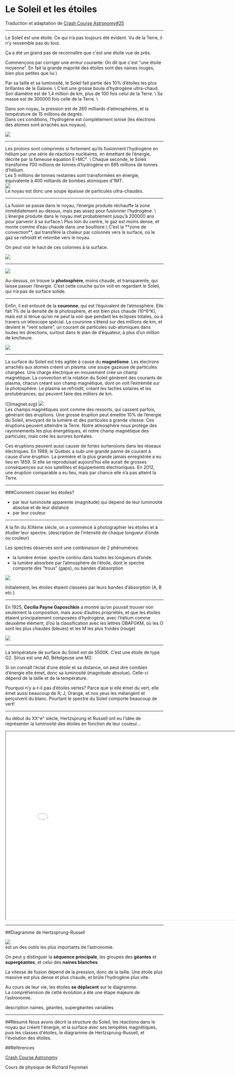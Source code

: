 # Le Soleil et les étoiles
Traduction et adaptation de [Crash Course Astronomy#25](https://www.youtube.com/playlist?list=PL8dPuuaLjXtPAJr1ysd5yGIyiSFuh0mIL)


---

<div class="notes">
Le Soleil est une étoile. Ce qui n’a pas toujours été évident. Vu de la Terre, il n’y ressemble pas du tout.

Ça a été un grand pas de reconnaître que c'est une étoile vue de près.

Commençons par corriger une erreur courante: On dit que c'est “une étoile moyenne”. En fait la grande majorité des étoiles sont des naines rouges, bien plus petites que lui.\
</div>

<div class="container">
<div class="left_block">
Par sa taille et sa luminosité, le Soleil fait partie des 10% d’étoiles les plus brillantes de la Galaxie. \
C’est une grosse boule d’hydrogène ultra-chaud. Son diamètre est de 1,4 million de km, plus de 100 fois celui de la Terre. \
Sa masse est de 300000 fois celle de la Terre. \

Dans son noyau, la pression est de 260 milliards d’atmosphères, et la température de 15 millions de degrés. \
Dans ces  conditions, l’hydrogène est complètement ionisé (les électrons des atomes sont arrachés aux noyaux).

</div>
<div class="right_block">
<img src="sun_surface.jpg" />
</div>
</div>



---

<div class="container">
<div class="left_block">
 Les protons sont comprimés si fortement qu’ils fusionnent l’hydrogène en hélium par une série de réactions nucléaires, en  émettant de l’énergie, décrite par la fameuse équation E=MC². \
 Chaque seconde, le Soleil transforme 700 millions de tonnes d’hydrogène en 695 millions de tonnes d’hélium.
 <div class="notes">
 Les 5 millions de tonnes restantes sont transformées en énergie, équivalente à 400 milliards de bombes atomiques d’1MT.
</div>

</div>
<div class="right_block">
<img src="hydrogen_fusion.svg" />
</div>
</div>

<div class="notes">
Le noyau est donc une soupe épaisse de particules ultra-chaudes.

</div>


---

<div class="container">
<div class="left_block">
La fusion se passe dans le noyau, l’énergie produite réchauffe la zone immédiatement au-dessus, mais pas assez pour fusionner l’hydrogène. \
L’énergie produite dans le noyau met probablement jusqu’à 200000 ans pour parvenir à sa surface.\
Plus loin du centre, le gaz est moins dense, et monte comme d’eau chaude dans une bouilloire.\
 C’est la **zone de convection**, qui transfère la chaleur par colonnes vers la surface, où le gaz se refroidit et retombe vers le noyau.

On peut voir le haut de ces colonnes à la surface.

</div>
<div class="right_block">
<img src="sun_cutaway.jpg" />
</div>
</div>


---

<img src="sun_granules.gif" />

Au-dessus, on trouve la **photosphère**, moins chaude, et transparente, qui laisse passer l’énergie. C’est cette couche qu’on voit en regardant le Soleil, qui n’a pas de surface solide.

---

<div class="container">
<div class="left_block">

Enfin, il est entouré de la **couronne**, qui est l’équivalent de l’atmosphère. Elle fait 1% de la densité de la photosphère, et est bien plus chaude (10^6^K), mais est si ténue qu’on ne peut la voir que pendant les éclipses totales, ou à travers un télescope spécial.
La couronne s’étend sur des millions de km, et devient le “vent solaire”, un courant de particules sub-atomiques dans toutes les directions, surtout dans le plan de d’équateur, à plus d’un million de km/heure.

</div>
<div class="right_block">
<img src="sun_corona.jpg" />
</div>
</div>



---

<div class="container">
<div class="left_block">


La surface du Soleil est très agitée à cause du **magnétisme**. Les électrons arrachés aux atomes créent un plasma: une soupe gazeuse de particules chargées. Une charge électrique en mouvement crée un champ magnétique. La convection et la rotation du Soleil génèrent des courants de plasma, chacun créant son champ magnétique, dont on voit l’extrémité sur la photosphère. Le plasma se refroidit, créant les taches solaires et les protubérances, qui peuvent faire des milliers de km.

</div>
<div class="right_block">
![](magnet.svg)
<img src="solar-flare.jpg" />
</div>
</div>

<div class="notes">
Les champs magnétiques sont comme des ressorts, qui cassent parfois, générant des éruptions. Une grosse éruption peut émettre 10% de l’énergie du Soleil, envoyant de la lumière et des particules à grande vitesse. Ces éruptions peuvent atteindre la Terre. Notre atmosphère nous protège des rayonnements les plus énergétiques, et notre champ magnétique des particules, mais crée les aurores boréales.

Ces éruptions peuvent aussi causer de fortes surtensions dans les réseaux électriques. En 1989, le Québec a subi une grande panne de courant à cause d’une éruption. La première et la plus grande jamais enregistrée a eu lieu en 1859. Si elle se reproduisait aujourd’hui elle aurait de grosses conséquences sur nos satellites et équipements électroniques.
En 2012, une éruption comparable a eu lieu, mais par chance elle n’a pas atteint la Terre.
</div>

----


###Comment classer les étoiles?
        
- par leur luminosité apparente (magnitude) qui dépend de leur luminosité absolue et de leur distance
- par leur couleur.

----


A la fin du XIXème siècle, on a commencé à photographier les étoiles et à étudier leur spectre.  (description de l’intensité de chaque longueur d’onde ou couleur)

Les spectres observés sont une combinaison de 2 phénomènes:

- la lumière émise: spectre continu dans toutes les longueurs d’onde.
- la lumière absorbée par l’atmosphère de l’étoile, dont le spectre comporte des “trous” (gaps), ou bandes d’absorption

![](Spectra_L.jpg)
<div class="notes">
Initialement, les étoiles étaient classées par leurs bandes d’absorption (A, B etc.)
</div>


----

<div class="container">
<div class="left_block">

En 1925, **Cecilia Payne Gaposchkin** a montré qu’on pouvait trouver non seulement la composition, mais aussi d’autres propriétés, et que les étoiles étaient principalement composées d’hydrogène, avec l’hélium comme deuxième élément, d’où la classification avec les lettres OBAFGKM, où les O sont les plus chaudes (bleues) et les M les plus froides (rouge)

</div>
<div class="right_block">
<img src="Cecilia_Gaposchkin.jpg" />
</div>
</div>

----


La température de surface du Soleil est de 5500K. C’est une étoile de type G2. Sirius est une A0, Bételgeuse une M2.

Si on connaît l’éclat d’une étoile et sa distance, on peut dire combien d’énergie elle émet, donc sa luminosité (magnitude absolue). Celle-ci dépend de la taille et de la température.

<div class= "notes">

Pourquoi n’y a-t-il pas d’étoiles vertes? Parce que si elle émet du vert, elle émet aussi beaucoup de R, J, Orange, et nos yeux les mélangent et perçoivent du blanc. Pourtant le spectre du Soleil comporte beaucoup de vert!

</div>

----


Au début du XX^e^ siècle, Hertzsprung et Russell ont eu l'idée de représenter la luminosité des étoiles en fonction de leur couleur...

<iframe src="hr_diagram.html" width="800px" height="600px"></iframe>
 
----

##Diagramme de Hertzsprung-Russell

<img src="HRDiagram.png" />

<div class="notes">
est un des outils les plus importants de l’astronomie.

On peut y distinguer la **séquence principale**, les groupes des **géantes** et **supergéantes**, et celui des **naines blanches**.

La  vitesse de fusion dépend de la pression, donc de la taille.
Une étoile plus massive est plus dense et plus chaude, et brûle l’hydrogène plus vite.

Au cours de leur vie, les étoiles **se déplacent** sur le diagramme. \
La compréhension de cette évolution a été une étape majeure de l’astronomie.

description naines, géantes, supergéantes
variables

</div>


---

##Résumé
Nous avons décrit la structure du Soleil, les réactions dans le noyau qui créent l'énergie, et la surface avec ses tempêtes magnétiques, puis les classes d'étoiles, le diagramme de Hertzsprung-Russell, et l'évolution des étoiles.




##Références

[Crash Course Astronomy](https://www.youtube.com/playlist?list=PL8dPuuaLjXtPAJr1ysd5yGIyiSFuh0mIL)

Cours de physique de Richard Feynman
